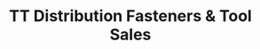 ---
title: "TT Distribution Fasteners & Tool Sales"
url: /rantoul/tt-distribution-fasteners-and-tool-sales/
shop: hardware
---